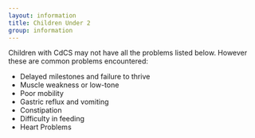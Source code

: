 ```yaml
---
layout: information
title: Children Under 2
group: information
---
```


Children with CdCS may not have all the problems listed below. However these are common problems encountered:

* Delayed milestones and failure to thrive
* Muscle weakness or low-tone
* Poor mobility
* Gastric reflux and vomiting
* Constipation
* Difficulty in feeding
* Heart Problems
